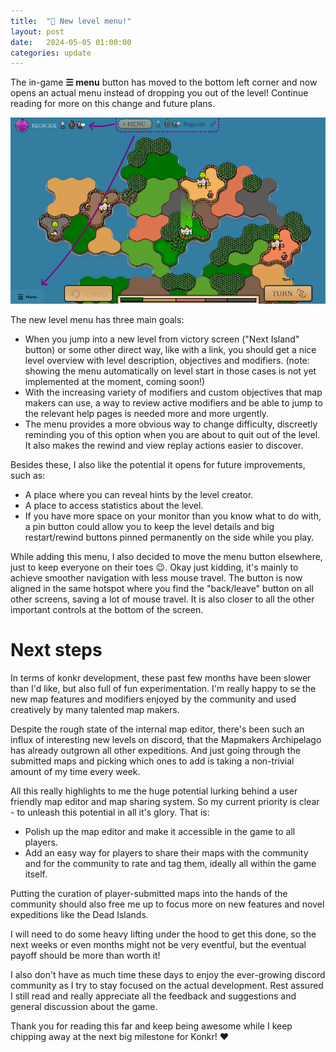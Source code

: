 ```yaml
---
title:  "📑 New level menu!"
layout: post
date:   2024-05-05 01:00:00
categories: update
---
```


The in-game **☰ menu** button has moved to the bottom left corner and now opens an actual menu instead of dropping you out of the level! 
Continue reading for more on this change and future plans.

<!-- excerpt-end -->

![new level menu](/img/blog/new-level-menu.png)

The new level menu has three main goals:
 - When you jump into a new level from victory screen ("Next Island" button) or some other direct way, like with a link,
   you should get a nice level overview with level description, objectives and modifiers. (note: showing the menu automatically on level start in those cases is not yet implemented at the moment, coming soon!)
 - With the increasing variety of modifiers and custom objectives that map makers can use, a way to review active modifiers and be able to jump to the relevant help pages is needed more and more urgently.
 - The menu provides a more obvious way to change difficulty, discreetly reminding you of this option when you are about to quit out of the level. It also makes the rewind and view replay actions easier to discover.

Besides these, I also like the potential it opens for future improvements, such as:
- A place where you can reveal hints by the level creator.
- A place to access statistics about the level.
- If you have more space on your monitor than you know what to do with, a pin button could allow you to keep the level details and big restart/rewind buttons pinned permanently on the side while you play.

While adding this menu, I also decided to move the menu button elsewhere, just to keep everyone on their toes 😉. Okay just kidding, it's mainly to achieve smoother navigation with less mouse travel.
The button is now aligned in the same hotspot where you find the "back/leave" button on all other screens, saving a lot of mouse travel. It is also closer to all the other important controls
at the bottom of the screen.

# Next steps

In terms of konkr development, these past few months have been slower than I'd like, but also full of fun experimentation.
I'm really happy to se the new map features and modifiers enjoyed by the community and used creatively by many talented map makers.

Despite the rough state of the internal map editor, there's been such an influx of interesting new levels on discord, that the Mapmakers Archipelago has already outgrown all other expeditions. And
just going through the submitted maps and picking which ones to add is taking a non-trivial amount of my time every week. 

All this really highlights to me the huge potential lurking behind a user friendly map editor and map sharing system. So my current priority is clear - to unleash this potential in all it's glory. That is:
- Polish up the map editor and make it accessible in the game to all players.
- Add an easy way for players to share their maps with the community and for the community to rate and tag them, ideally all within the game itself.

Putting the curation of player-submitted maps into the hands of the community should also free me up to focus more on new features and novel expeditions like the Dead Islands.

I will need to do some heavy lifting under the hood to get this done, so the next weeks or even months might not be very eventful, 
but the eventual payoff should be more than worth it!

I also don't have as much time these days to enjoy the ever-growing discord community as I try to stay focused on
the actual development. Rest assured I still read and really appreciate all the feedback and suggestions and general discussion about the game. 

Thank you for reading this far and keep being awesome while I keep chipping away at the next big milestone for Konkr! ❤
